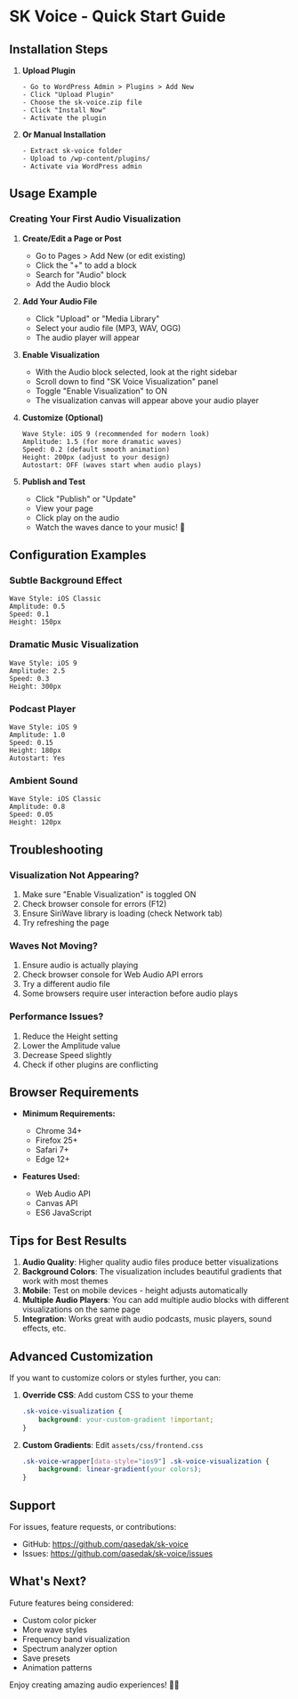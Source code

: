 # SK Voice - Quick Start Guide

## Installation Steps

1. **Upload Plugin**
   ```
   - Go to WordPress Admin > Plugins > Add New
   - Click "Upload Plugin"
   - Choose the sk-voice.zip file
   - Click "Install Now"
   - Activate the plugin
   ```

2. **Or Manual Installation**
   ```
   - Extract sk-voice folder
   - Upload to /wp-content/plugins/
   - Activate via WordPress admin
   ```

## Usage Example

### Creating Your First Audio Visualization

1. **Create/Edit a Page or Post**
   - Go to Pages > Add New (or edit existing)
   - Click the "+" to add a block
   - Search for "Audio" block
   - Add the Audio block

2. **Add Your Audio File**
   - Click "Upload" or "Media Library"
   - Select your audio file (MP3, WAV, OGG)
   - The audio player will appear

3. **Enable Visualization**
   - With the Audio block selected, look at the right sidebar
   - Scroll down to find "SK Voice Visualization" panel
   - Toggle "Enable Visualization" to ON
   - The visualization canvas will appear above your audio player

4. **Customize (Optional)**
   ```
   Wave Style: iOS 9 (recommended for modern look)
   Amplitude: 1.5 (for more dramatic waves)
   Speed: 0.2 (default smooth animation)
   Height: 200px (adjust to your design)
   Autostart: OFF (waves start when audio plays)
   ```

5. **Publish and Test**
   - Click "Publish" or "Update"
   - View your page
   - Click play on the audio
   - Watch the waves dance to your music! 🎵

## Configuration Examples

### Subtle Background Effect
```
Wave Style: iOS Classic
Amplitude: 0.5
Speed: 0.1
Height: 150px
```

### Dramatic Music Visualization
```
Wave Style: iOS 9
Amplitude: 2.5
Speed: 0.3
Height: 300px
```

### Podcast Player
```
Wave Style: iOS 9
Amplitude: 1.0
Speed: 0.15
Height: 180px
Autostart: Yes
```

### Ambient Sound
```
Wave Style: iOS Classic
Amplitude: 0.8
Speed: 0.05
Height: 120px
```

## Troubleshooting

### Visualization Not Appearing?
1. Make sure "Enable Visualization" is toggled ON
2. Check browser console for errors (F12)
3. Ensure SiriWave library is loading (check Network tab)
4. Try refreshing the page

### Waves Not Moving?
1. Ensure audio is actually playing
2. Check browser console for Web Audio API errors
3. Try a different audio file
4. Some browsers require user interaction before audio plays

### Performance Issues?
1. Reduce the Height setting
2. Lower the Amplitude value
3. Decrease Speed slightly
4. Check if other plugins are conflicting

## Browser Requirements

- **Minimum Requirements:**
  - Chrome 34+
  - Firefox 25+
  - Safari 7+
  - Edge 12+

- **Features Used:**
  - Web Audio API
  - Canvas API
  - ES6 JavaScript

## Tips for Best Results

1. **Audio Quality**: Higher quality audio files produce better visualizations
2. **Background Colors**: The visualization includes beautiful gradients that work with most themes
3. **Mobile**: Test on mobile devices - height adjusts automatically
4. **Multiple Audio Players**: You can add multiple audio blocks with different visualizations on the same page
5. **Integration**: Works great with audio podcasts, music players, sound effects, etc.

## Advanced Customization

If you want to customize colors or styles further, you can:

1. **Override CSS**: Add custom CSS to your theme
   ```css
   .sk-voice-visualization {
       background: your-custom-gradient !important;
   }
   ```

2. **Custom Gradients**: Edit `assets/css/frontend.css`
   ```css
   .sk-voice-wrapper[data-style="ios9"] .sk-voice-visualization {
       background: linear-gradient(your colors);
   }
   ```

## Support

For issues, feature requests, or contributions:
- GitHub: https://github.com/qasedak/sk-voice
- Issues: https://github.com/qasedak/sk-voice/issues

## What's Next?

Future features being considered:
- Custom color picker
- More wave styles
- Frequency band visualization
- Spectrum analyzer option
- Save presets
- Animation patterns

Enjoy creating amazing audio experiences! 🎵✨
